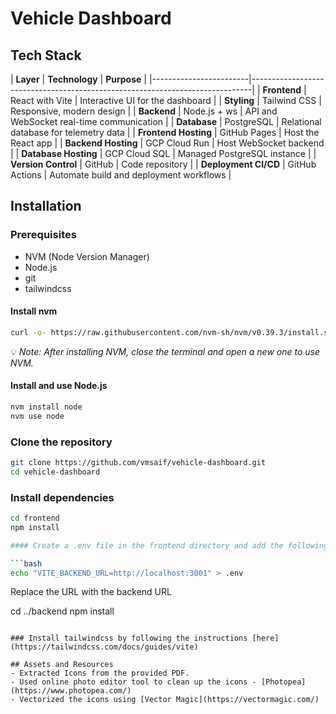 # Vehicle Dashboard
## Tech Stack
| **Layer**             | **Technology**                 | **Purpose**                                  |
|------------------------|------------------------------------------------------------------------------|
| **Frontend**          | React with Vite                | Interactive UI for the dashboard             |
| **Styling**           | Tailwind CSS                   | Responsive, modern design                    |
| **Backend**           | Node.js + ws                   | API and WebSocket real-time communication    |
| **Database**          | PostgreSQL                     | Relational database for telemetry data       |
| **Frontend Hosting**  | GitHub Pages                   | Host the React app                           |
| **Backend Hosting**   | GCP Cloud Run                  | Host WebSocket backend                       |
| **Database Hosting**  | GCP Cloud SQL                  | Managed PostgreSQL instance                  |
| **Version Control**   | GitHub                         | Code repository                              |
| **Deployment CI/CD**  | GitHub Actions                 | Automate build and deployment workflows      |



<!-- Installation -->
## Installation

### Prerequisites
- NVM (Node Version Manager)
- Node.js
- git
- tailwindcss
#### Install nvm
```bash
curl -o- https://raw.githubusercontent.com/nvm-sh/nvm/v0.39.3/install.sh | bash
```
:bulb: *Note: After installing NVM, close the terminal and open a new one to use NVM.*

#### Install and use Node.js
```bash
nvm install node
nvm use node
```

### Clone the repository
```bash
git clone https://github.com/vmsaif/vehicle-dashboard.git
cd vehicle-dashboard
```

### Install dependencies
```bash
cd frontend
npm install

#### Create a .env file in the frontend directory and add the following line

```bash
echo "VITE_BACKEND_URL=http://localhost:3001" > .env
```
Replace the URL with the backend URL

cd ../backend
npm install
```

### Install tailwindcss by following the instructions [here](https://tailwindcss.com/docs/guides/vite)

## Assets and Resources
- Extracted Icons from the provided PDF.
- Used online photo editor tool to clean up the icons - [Photopea](https://www.photopea.com/)
- Vectorized the icons using [Vector Magic](https://vectormagic.com/)

